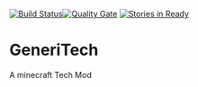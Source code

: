 [![Build Status](http://144.217.11.180:8111/app/rest/builds/buildType:Generitech_Build/statusIcon)](http://144.217.11.180:8111/viewType.html?buildTypeId=Generitech_Build)[![Quality Gate](http://144.217.11.180:9000/api/badges/gate?key=Generitech)](http://144.217.11.180:9000/dashboard?id=Generitech)
[![Stories in Ready](https://badge.waffle.io/mailboxkiller/generitech.png?label=ready&title=Ready)](https://waffle.io/mailboxkiller/generitech)

# GeneriTech
A minecraft Tech Mod
